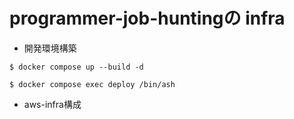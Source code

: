 # programmer-job-huntingの infra

- 開発環境構築
```
$ docker compose up --build -d

$ docker compose exec deploy /bin/ash
```

- aws-infra構成
